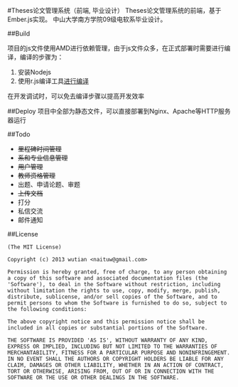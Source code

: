 #Theses论文管理系统（前端, 毕业设计）
Theses论文管理系统的前端，基于Ember.js实现。
中山大学南方学院09级电软系毕业设计。

##Build

项目的js文件使用AMD进行依赖管理，由于js文件众多，在正式部署时需要进行编译，编译的步骤为：

1. 安装Nodejs
2. 使用r.js编译工具[进行编译](http://requirejs.org/docs/optimization.html#wholeproject)

在开发调试时，可以免去编译步骤以提高开发效率


##Deploy
项目中全部为静态文件，可以直接部署到Nginx、Apache等HTTP服务器运行

##Todo
* <del>里程碑时间管理</del>
* <del>系和专业信息管理</del>
* <del>用户管理</del>
* <del>教师资格管理</del>
* 出题、申请论题、审题
* <del>上传文档</del>
* 打分
* 私信交流
* 邮件通知


##License
```
(The MIT License)

Copyright (c) 2013 wutian <naituw@gmail.com>

Permission is hereby granted, free of charge, to any person obtaining
a copy of this software and associated documentation files (the
'Software'), to deal in the Software without restriction, including
without limitation the rights to use, copy, modify, merge, publish,
distribute, sublicense, and/or sell copies of the Software, and to
permit persons to whom the Software is furnished to do so, subject to
the following conditions:

The above copyright notice and this permission notice shall be
included in all copies or substantial portions of the Software.

THE SOFTWARE IS PROVIDED 'AS IS', WITHOUT WARRANTY OF ANY KIND,
EXPRESS OR IMPLIED, INCLUDING BUT NOT LIMITED TO THE WARRANTIES OF
MERCHANTABILITY, FITNESS FOR A PARTICULAR PURPOSE AND NONINFRINGEMENT.
IN NO EVENT SHALL THE AUTHORS OR COPYRIGHT HOLDERS BE LIABLE FOR ANY
CLAIM, DAMAGES OR OTHER LIABILITY, WHETHER IN AN ACTION OF CONTRACT,
TORT OR OTHERWISE, ARISING FROM, OUT OF OR IN CONNECTION WITH THE
SOFTWARE OR THE USE OR OTHER DEALINGS IN THE SOFTWARE.
```